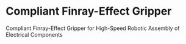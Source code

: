 # Compliant Finray-Effect Gripper
Compliant Finray-Effect Gripper for High-Speed Robotic Assembly of Electrical Components
